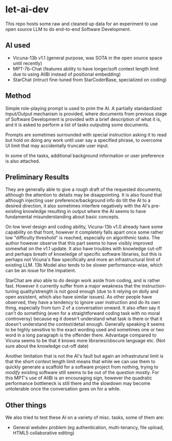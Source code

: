 # let-ai-dev

This repo hosts some raw and cleaned up data for an experiment to use open source LLM to do end-to-end Software Development.

## AI used

- Vicuna-13b v1.1 (general purpose, was SOTA in the open source space until recently)
- MPT-7b-Chat (features ability to have longer/soft context length limit due to using AliBi instead of positional embedding)
- StarChat (intruct fine-tuned from StarCoderBase, specialized on coding)

## Method

Simple role-playing prompt is used to prim the AI. A partially standardized Input/Output mechanism is provided, where documents from previous stage of Software Development is provided with a brief description of what it is, and it is asked to perform a list of tasks outputing some documents.

Prompts are sometimes surrounded with special instruction asking it to read but hold on doing any work until user say a specified phrase, to overcome UI limit that may accidentally truncate user input.

In some of the tasks, additional background information or user preference is also attached.

## Preliminary Results

They are generally able to give a rough draft of the requested documents, although the attention to details may be disappointing. It is also found that although injecting user preference/background info do tilt the AI to a desired direction, it also sometimes interfere negatively with the AI's pre-existing knowledge resulting in output where the AI seems to have fundamental misunderstanding about basic concepts.

On low level design and coding ability, Vicuna-13b v1.0 already have some capability on that front, however it completely falls apart once some rather low "difficulty threshold" is reached, especially on algorithmic tasks. The author however observe that this part seems to have visibly improved somewhat on the v1.1 update. It also have troubles with knowledge cut-off and perhaps breath of knowledge of specific software libraries, but this is perhaps not Vicuna's flaw specifically and more an infrastructural limit of existing LLM. 13b Model also tends to be slower performance-wise, which can be an issue for the impatient.

StarChat are also able to do design work aside from coding, and is rather fast. However it currently suffer from a major weakness that the instruction-tuning quality/strength is not good enough (due to it relying on dolly and open assistent, which also have similar issues). As other people have observed, they have a tendency to ignore user instruction and do its own thing, especially from turn 2 of a conversation onward. It also often say it can't do something (even for a straightforward coding task with no moral controversy) because eg it doesn't understand what task is there or that it doesn't understand the context/detail enough. Generally speaking it seems to be highly sensitive to the exact wording used and sometimes one or two word in a long paragraph is the offender there. Advantage compared to Vicuna seems to be that it knows more libraries/obscure language etc. (Not sure about the knowledge cut-off date)

Another limitation that is not the AI's fault but again an infrastrutural limit is that the short context length limit means that while we can use them to quickly generate a scaffold for a software project from nothing, trying to *modify* existing software still seems to be out of the question mostly. For this MPT's use of AliBi is an encouraging sign, however the quadratic performance bottleneck is still there and the slowdown may become untolerable once the conversation goes on for a while.

## Other things

We also tried to test these AI on a variety of misc. tasks, some of them are:

- General webdev problem (eg authentication, multi-tenancy, file upload, HTML5 collaborative editing)
